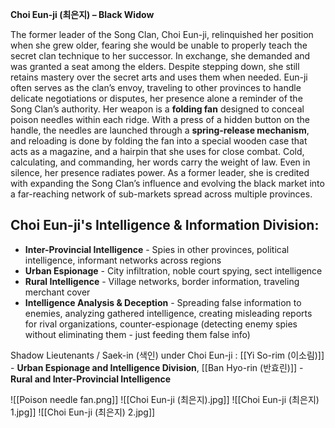 **Choi Eun-ji (최은지) – Black Widow**

The former leader of the Song Clan, Choi Eun-ji, relinquished her position when she grew older, fearing she would be unable to properly teach the secret clan technique to her successor. In exchange, she demanded and was granted a seat among the elders. Despite stepping down, she still retains mastery over the secret arts and uses them when needed.
Eun-ji often serves as the clan’s envoy, traveling to other provinces to handle delicate negotiations or disputes, her presence alone a reminder of the Song Clan’s authority. Her weapon is a **folding fan** designed to conceal poison needles within each ridge. With a press of a hidden button on the handle, the needles are launched through a **spring-release mechanism**, and reloading is done by folding the fan into a special wooden case that acts as a magazine, and a hairpin that she uses for close combat.
Cold, calculating, and commanding, her words carry the weight of law. Even in silence, her presence radiates power. As a former leader, she is credited with expanding the Song Clan’s influence and evolving the black market into a far-reaching network of sub-markets spread across multiple provinces.

## Choi Eun-ji's Intelligence & Information Division:
- **Inter-Provincial Intelligence** - Spies in other provinces, political intelligence, informant networks across regions
- **Urban Espionage** - City infiltration, noble court spying, sect intelligence
- **Rural Intelligence** - Village networks, border information, traveling merchant cover
- **Intelligence Analysis & Deception** - Spreading false information to enemies, analyzing gathered intelligence, creating misleading reports for rival organizations, counter-espionage (detecting enemy spies without eliminating them - just feeding them false info)

Shadow Lieutenants / Saek-in (색인) under Choi Eun-ji :
[[Yi So-rim (이소림)]] - **Urban Espionage and Intelligence Division**,
[[Ban Hyo-rin (반효린)]] - **Rural and Inter-Provincial Intelligence**

![[Poison needle fan.png]]
![[Choi Eun-ji (최은지).jpg]]
![[Choi Eun-ji (최은지) 1.jpg]]
![[Choi Eun-ji (최은지) 2.jpg]]